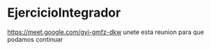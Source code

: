 # EjercicioIntegrador

https://meet.google.com/gyi-gmfz-dkw unete esta reunion para que podamos continuar
